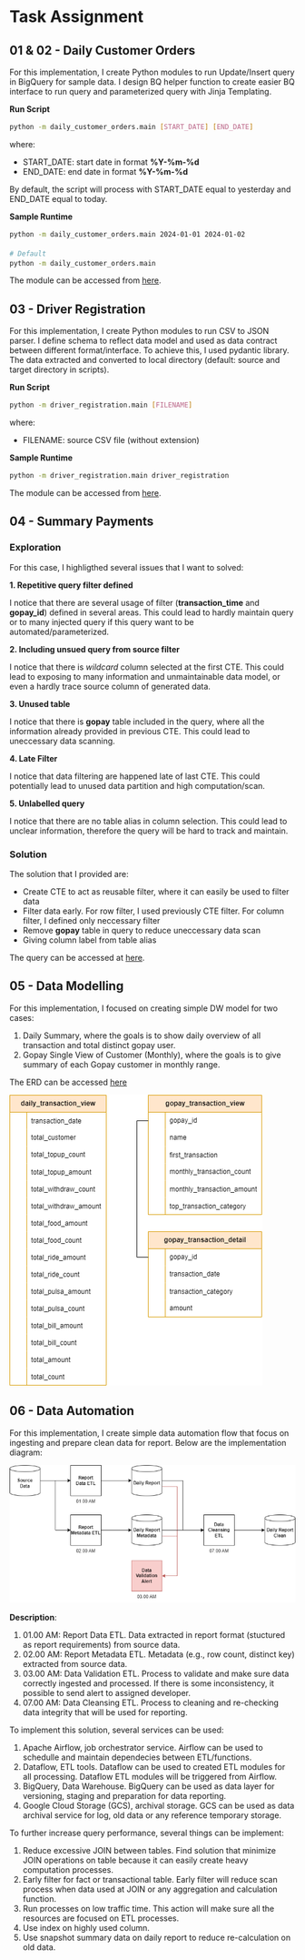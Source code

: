 # Task Assignment

## 01 & 02 - Daily Customer Orders

For this implementation, I create Python modules to run Update/Insert query in BigQuery for sample data. I design BQ helper function to create easier BQ interface to run query and parameterized query with Jinja Templating.


**Run Script**
```sh
python -m daily_customer_orders.main [START_DATE] [END_DATE]
```


where:
- START_DATE: start date in format **%Y-%m-%d**
- END_DATE: end date in format **%Y-%m-%d**


By default, the script will process with START_DATE equal to yesterday and END_DATE equal to today.

**Sample Runtime**
```sh
python -m daily_customer_orders.main 2024-01-01 2024-01-02

# Default
python -m daily_customer_orders.main
```

The module can be accessed from [here](./01%20&%2002%20-%20daily_customer_orders/).


## 03 - Driver Registration

For this implementation, I create Python modules to run CSV to JSON parser. I define schema to reflect data model and used as data contract between different format/interface. To achieve this, I used pydantic library. The data extracted and converted to local directory (default: source and target directory in scripts).


**Run Script**
```sh
python -m driver_registration.main [FILENAME]
```

where:
- FILENAME: source CSV file (without extension)


**Sample Runtime**
```sh
python -m driver_registration.main driver_registration
```


The module can be accessed from [here](./03%20-%20driver_registration/).


## 04 - Summary Payments
### Exploration
For this case, I highligthed several issues that I want to solved:

**1. Repetitive query filter defined**


I notice that there are several usage of filter (**transaction_time** and **gopay_id**) defined in several areas. This could lead to hardly maintain query or to many injected query if this query want to be automated/parameterized.


**2. Including unsued query from source filter**


I notice that there is *wildcard* column selected at the first CTE. This could lead to exposing to many information and unmaintainable data model, or even a hardly trace source column of generated data.

**3. Unused table**


I notice that there is **gopay** table included in the query, where all the information already provided in previous CTE. This could lead to uneccessary data scanning.

**4. Late Filter**


I notice that data filtering are happened late of last CTE. This could potentially lead to unused data partition and high computation/scan.


**5. Unlabelled query**

I notice that there are no table alias in column selection. This could lead to unclear information, therefore the query will be hard to track and maintain.

### Solution
The solution that I provided are:
- Create CTE to act as reusable filter, where it can easily be used to filter data
- Filter data early. For row filter, I used previously CTE filter. For column filter, I defined only neccessary filter
- Remove **gopay** table in query to reduce uneccessary data scan
- Giving column label from table alias

The query can be accessed at [here](./04%20-%20summary_payments/optimized.sql).


## 05 - Data Modelling

For this implementation, I focused on creating simple DW model for two cases:
1. Daily Summary, where the goals is to show daily overview of all transaction and total distinct gopay user.
2. Gopay Single View of Customer (Monthly), where the goals is to give summary of each Gopay customer in monthly range.


The ERD can be accessed [here](./05%20-%20data_modelling/data_modelling.png)

![Data Modelling ERD](./05%20-%20data_modelling/data_modelling.png)


## 06 - Data Automation

For this implementation, I create simple data automation flow that focus on ingesting and prepare clean data for report. Below are the implementation diagram:

![Data Automation Flow](./06%20-%20data_automation/data-flow.png)


**Description**:
1. 01.00 AM: Report Data ETL. Data extracted in report format (stuctured as report requirements) from source data.
2. 02.00 AM: Report Metadata ETL. Metadata (e.g., row count, distinct key) extracted from source data.
3. 03.00 AM: Data Validation ETL. Process to validate and make sure data correctly ingested and processed. If there is some inconsistency, it possible to send alert to assigned developer.
4. 07.00 AM: Data Cleansing ETL. Process to cleaning and re-checking data integrity that will be used for reporting.


To implement this solution, several services can be used:
1. Apache Airflow, job orchestrator service. Airflow can be used to schedulle and maintain dependecies between ETL/functions.
2. Dataflow, ETL tools. Dataflow can be used to created ETL modules for all processing. Dataflow ETL modules will be triggered from Airflow.
3. BigQuery, Data Warehouse. BigQuery can be used as data layer for versioning, staging and preparation for data reporting.
4. Google Cloud Storage (GCS), archival storage. GCS can be used as data archival service for log, old data or any reference temporary storage.


To further increase query performance, several things can be implement:
1. Reduce excessive JOIN between tables. Find solution that minimize JOIN operations on table because it can easily create heavy computation processes.
2. Early filter for fact or transactional table. Early filter will reduce scan process when data used at JOIN or any aggregation and calculation function.
3. Run processes on low traffic time. This action will make sure all the resources are focused on ETL processes.
4. Use index on highly used column.
5. Use snapshot summary data on daily report to reduce re-calculation on old data.